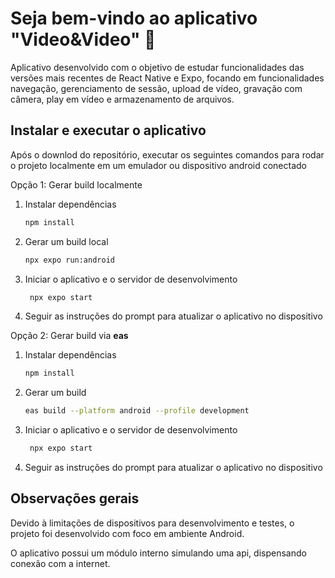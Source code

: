 # Seja bem-vindo ao aplicativo "Video&Video" 👋

Aplicativo desenvolvido com o objetivo de estudar funcionalidades das versões mais recentes de React Native e Expo, focando em funcionalidades navegação, gerenciamento de sessão, upload de vídeo, gravação com câmera, play em vídeo e armazenamento de arquivos.

## Instalar e executar o aplicativo

Após o downlod do repositório, executar os seguintes comandos para rodar o projeto localmente em um emulador ou dispositivo android conectado

Opção 1: Gerar build localmente

1. Instalar dependências

   ```bash
   npm install
   ```

2. Gerar um build local

   ```bash
   npx expo run:android
   ```

3. Iniciar o aplicativo e o servidor de desenvolvimento

   ```bash
    npx expo start
   ```

4. Seguir as instruções do prompt para atualizar o aplicativo no dispositivo

Opção 2: Gerar build via **eas**

1. Instalar dependências

   ```bash
   npm install
   ```

2. Gerar um build

   ```bash
   eas build --platform android --profile development
   ```

3. Iniciar o aplicativo e o servidor de desenvolvimento

   ```bash
    npx expo start
   ```

4. Seguir as instruções do prompt para atualizar o aplicativo no dispositivo

## Observações gerais

Devido à limitações de dispositivos para desenvolvimento e testes, o projeto foi desenvolvido com foco em ambiente Android.

O aplicativo possui um módulo interno simulando uma api, dispensando conexão com a internet.
